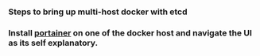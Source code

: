 ### Steps to bring up multi-host docker with etcd
### Install [portainer](http://portainer.readthedocs.io/en/stable/index.html) on one of the docker host and navigate the UI as its self explanatory.

